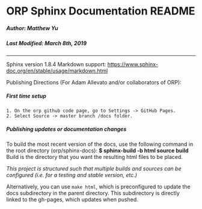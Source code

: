 # ORP Sphinx Documentation README
##### Author: Matthew Yu
##### Last Modified: March 8th, 2019

----------------------------------

Sphinx version 1.8.4
Markdown support:
https://www.sphinx-doc.org/en/stable/usage/markdown.html


Publishing Directions (For Adam Allevato and/or collaborators of ORP):
##### First time setup
    1. On the orp github code page, go to Settings -> GitHub Pages.
    2. Select Source -> master branch /docs folder.

##### Publishing updates or documentation changes
To build the most recent version of the docs, use the following command in the root directory (orp/sphinx-docs):
**$ sphinx-build -b html source build**
Build is the directory that you want the resulting html files to be placed.

_This project is structured such that multiple builds and sources can be configured (i.e. for a testing and stable version, etc.)_

Alternatively, you can use ``make html``, which is preconfigured to update the docs subdirectory in the parent directory. This subdirectory is directly linked to the gh-pages, which updates when pushed.
